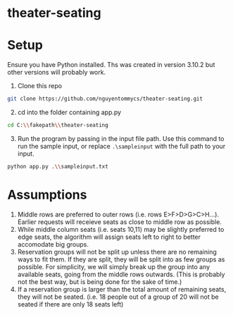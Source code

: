 # theater-seating

# Setup
Ensure you have Python installed. Ths was created in version 3.10.2 but other versions will probably work.
1. Clone this repo 
```sh
git clone https://github.com/nguyentommycs/theater-seating.git
``` 
2. cd into the folder containing app.py
```sh
cd C:\\fakepath\\theater-seating
``` 
3. Run the program by passing in the input file path. Use this command to run the sample input, or replace ```.\sampleinput``` with the full path to your input.
```sh
python app.py .\\sampleinput.txt
```
# Assumptions
1. Middle rows are preferred to outer rows (i.e. rows E>F>D>G>C>H...). Earlier requests will receieve seats as close to middle row as possible.
2. While middle column seats (i.e. seats 10,11) may be slightly preferred to edge seats, the algorithm will assign seats left to right to better accomodate big groups.
3. Reservation groups will not be split up unless there are no remaining ways to fit them. If they are split, they will be split into as few groups as possible. For simplicity, we will simply break up the group into any available seats, going from the middle rows outwards. (This is probably not the best way, but is being done for the sake of time.)
4. If a reservation group is larger than the total amount of remaining seats, they will not be seated. (i.e. 18 people out of a group of 20 will not be seated if there are only 18 seats left)